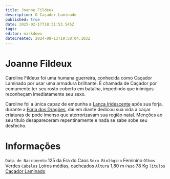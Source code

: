 ```yaml
---
title: Joanne Fildeux
description: O Caçador Laminado
published: true
date: 2025-02-17T18:31:53.545Z
tags: 
editor: markdown
dateCreated: 2024-08-13T19:50:04.103Z
---
```


# Joanne Fildeux
Caroline Fildeux foi uma humana guerreira, conhecida como Caçador Laminado por usar uma armadura brilhante. É chamada de Caçador por comumente ter seu rosto coberto em batalha, impedindo que inimigos reconheçam imediatamente seu sexo.

Caroline foi a única capaz de empunha a [Lança Iridescente](/itens/lanca-iridescente) após sua forja, durante a [Fúria dos Dragões](/lendas-e-eventos/furia-dos-dragoes), daí em diante dedicou sua vida a caçar criaturas de pode imenso que aterrorizavam sua região natal. Menções ao seu título desapareceram repentinamente e nada se sabe sobe seu desfecho.

# Informações
`Data de Nascimento` 125 da Era do Caos
`Sexo Biológico` Feminino
`Olhos` Verdes
`Cabelos` Loiros médias, cacheados
`Altura` 1,80 m
`Peso` 78 Kg
`Títulos` [Caçador Laminado](/lendas-e-eventos/caçador-laminado)